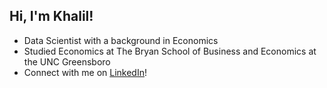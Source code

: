 ## Hi, I'm Khalil!

- Data Scientist with a background in Economics
- Studied Economics at The Bryan School of Business and Economics at the UNC Greensboro
- Connect with me on [LinkedIn](www.linkedin.com/in/khalilsakho)!

